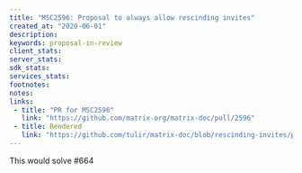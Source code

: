 ```yaml
---
title: "MSC2596: Proposal to always allow rescinding invites"
created_at: "2020-06-01"
description:
keywords: proposal-in-review
client_stats:
server_stats:
sdk_stats:
services_stats:
footnotes:
notes:
links:
 - title: "PR for MSC2596"
   link: "https://github.com/matrix-org/matrix-doc/pull/2596"
 - title: Rendered
   link: "https://github.com/tulir/matrix-doc/blob/rescinding-invites/proposals/2596-always-allow-rescinding-invites.md"
---
```


This would solve #664
